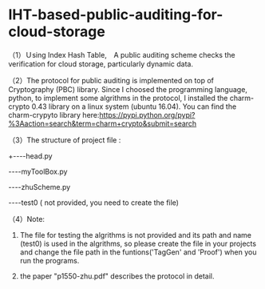 # IHT-based-public-auditing-for-cloud-storage
（1）Ｕsing Index Hash Table,　A public auditing scheme checks the verification for cloud storage, particularly dynamic data.

（2）The protocol for public auditing is implemented on top of Cryptography (PBC) library. Since I choosed the programming language, python,  to implement some algrithms in the protocol, I installed the charm-crypto 0.43 library on a linux system (ubuntu 16.04). You can find the charm-crypyto library here:https://pypi.python.org/pypi?%3Aaction=search&term=charm+crypto&submit=search



（3）The structure of project file :

+----head.py

 ----myToolBox.py
 
 ----zhuScheme.py
 
 ----test0 ( not provided, you need to create the file)



（4）Note: 

1) The file for testing the algrithms is not provided and its path and name (test0) is used in the algrithms, so please create the file in your projects and change the file path in the funtions('TagGen' and 'Proof') when you run the programs.

2) the paper "p1550-zhu.pdf" describes the protocol in detail.
